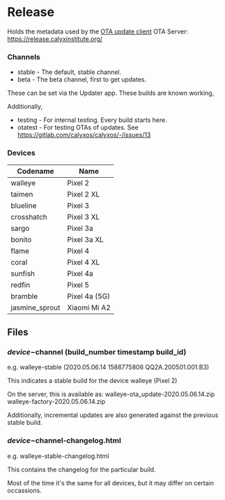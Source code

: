 # Release

Holds the metadata used by the [OTA update client](https://gitlab.com/calyxos/platform_packages_apps_updater)
OTA Server: https://release.calyxinstitute.org/

### Channels
* stable - The default, stable channel.
* beta - The beta channel, first to get updates.

These can be set via the Updater app. These builds are known working, 

Additionally,
* testing - For internal testing. Every build starts here.
* otatest - For testing OTAs of updates. See https://gitlab.com/calyxos/calyxos/-/issues/13

### Devices
| Codename | Name |
| -------- | ---- |
| walleye | Pixel 2 |
| taimen | Pixel 2 XL |
| blueline | Pixel 3 |
| crosshatch | Pixel 3 XL |
| sargo | Pixel 3a |
| bonito | Pixel 3a XL |
| flame | Pixel 4 |
| coral | Pixel 4 XL |
| sunfish | Pixel 4a |
| redfin | Pixel 5 |
| bramble | Pixel 4a (5G) |
| jasmine_sprout | Xiaomi Mi A2 |

## Files

### $device-$channel (build_number timestamp build_id)
e.g. walleye-stable (2020.05.06.14 1588775806 QQ2A.200501.001.B3)

This indicates a stable build for the device walleye (Pixel 2)

On the server, this is available as:
walleye-ota_update-2020.05.06.14.zip
walleye-factory-2020.05.06.14.zip

Additionally, incremental updates are also generated against the previous stable build.

### $device-$channel-changelog.html
e.g. walleye-stable-changelog.html

This contains the changelog for the particular build.

Most of the time it's the same for all devices, but it may differ on certain occassions.
